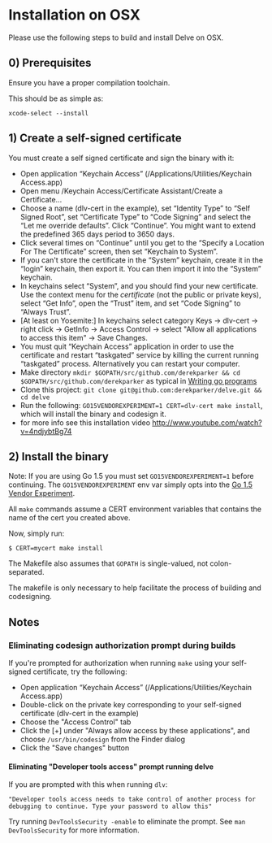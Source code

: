 # Installation on OSX

Please use the following steps to build and install Delve on OSX.

## 0) Prerequisites

Ensure you have a proper compilation toolchain.

This should be as simple as:

`xcode-select --install`

## 1) Create a self-signed certificate

You must create a self signed certificate and sign the binary with it:

* Open application “Keychain Access” (/Applications/Utilities/Keychain Access.app)
* Open menu /Keychain Access/Certificate Assistant/Create a Certificate...
* Choose a name (dlv-cert in the example), set “Identity Type” to “Self Signed Root”, set “Certificate Type” to “Code Signing” and select the “Let me override defaults”. Click “Continue”. You might want to extend the predefined 365 days period to 3650 days.
* Click several times on “Continue” until you get to the “Specify a Location For The Certificate” screen, then set “Keychain to System”.
* If you can't store the certificate in the “System” keychain, create it in the “login” keychain, then export it. You can then import it into the “System” keychain.
* In keychains select “System”, and you should find your new certificate. Use the context menu for the *certificate* (not the public or private keys), select “Get Info”, open the “Trust” item, and set “Code Signing” to “Always Trust”.
* [At least on Yosemite:] In keychains select category Keys -> dlv-cert -> right click -> GetInfo -> Access Control -> select "Allow all applications to access this item" -> Save Changes.
* You must quit “Keychain Access” application in order to use the certificate and restart “taskgated” service by killing the current running “taskgated” process. Alternatively you can restart your computer.
* Make directory `mkdir $GOPATH/src/github.com/derekparker && cd $GOPATH/src/github.com/derekparker` as typical in [Writing go programs](https://golang.org/doc/code.html)
* Clone this project: `git clone git@github.com:derekparker/delve.git && cd delve`
* Run the following: `GO15VENDOREXPERIMENT=1 CERT=dlv-cert make install`, which will install the binary and codesign it.
* for more info see this installation video http://www.youtube.com/watch?v=4ndjybtBg74


## 2) Install the binary

Note: If you are using Go 1.5 you must set `GO15VENDOREXPERIMENT=1` before continuing. The `GO15VENDOREXPERIMENT` env var simply opts into the [Go 1.5 Vendor Experiment](https://docs.google.com/document/d/1Bz5-UB7g2uPBdOx-rw5t9MxJwkfpx90cqG9AFL0JAYo/).

All `make` commands assume a CERT environment variables that contains the name of the cert you created above.

Now, simply run:

```
$ CERT=mycert make install
```

The Makefile also assumes that `GOPATH` is single-valued, not colon-separated.

The makefile is only necessary to help facilitate the process of building and codesigning.

## Notes

### Eliminating codesign authorization prompt during builds

If you're prompted for authorization when running `make` using your self-signed certificate, try the following:

* Open application “Keychain Access” (/Applications/Utilities/Keychain Access.app)
* Double-click on the private key corresponding to your self-signed certificate (dlv-cert in the example)
* Choose the "Access Control" tab
* Click the [+] under "Always allow access by these applications", and choose `/usr/bin/codesign` from the Finder dialog
* Click the "Save changes" button

#### Eliminating "Developer tools access" prompt running delve

If you are prompted with this when running `dlv`:

    "Developer tools access needs to take control of another process for debugging to continue. Type your password to allow this"

Try running `DevToolsSecurity -enable` to eliminate the prompt. See `man DevToolsSecurity` for more information.
